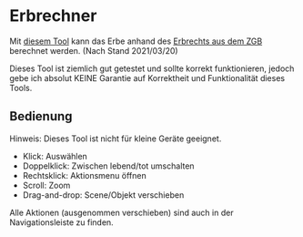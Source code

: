 # Erbrechner

Mit [diesem Tool](https://rafaelurben.github.io/erbrechner) kann das Erbe anhand des [Erbrechts aus dem ZGB](https://www.fedlex.admin.ch/eli/cc/24/233_245_233/de#book_3) berechnet werden. (Nach Stand 2021/03/20)

Dieses Tool ist ziemlich gut getestet und sollte korrekt funktionieren, jedoch gebe ich absolut KEINE Garantie auf Korrektheit und Funktionalität dieses Tools.

## Bedienung

Hinweis: Dieses Tool ist nicht für kleine Geräte geeignet.

- Klick: Auswählen
- Doppelklick: Zwischen lebend/tot umschalten
- Rechtsklick: Aktionsmenu öffnen
- Scroll: Zoom
- Drag-and-drop: Scene/Objekt verschieben

Alle Aktionen (ausgenommen verschieben) sind auch in der Navigationsleiste zu finden.
